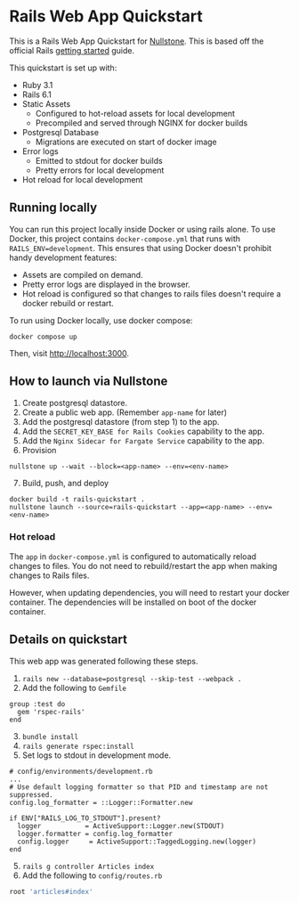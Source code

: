 # Rails Web App Quickstart

This is a Rails Web App Quickstart for [Nullstone](https://nullstone.io).
This is based off the official Rails [getting started](https://guides.rubyonrails.org/getting_started.html) guide. 

This quickstart is set up with:
- Ruby 3.1
- Rails 6.1
- Static Assets
  - Configured to hot-reload assets for local development
  - Precompiled and served through NGINX for docker builds
- Postgresql Database
  - Migrations are executed on start of docker image
- Error logs 
  - Emitted to stdout for docker builds
  - Pretty errors for local development
- Hot reload for local development

## Running locally

You can run this project locally inside Docker or using rails alone.
To use Docker, this project contains `docker-compose.yml` that runs with `RAILS_ENV=development`.
This ensures that using Docker doesn't prohibit handy development features:
- Assets are compiled on demand.
- Pretty error logs are displayed in the browser.
- Hot reload is configured so that changes to rails files doesn't require a docker rebuild or restart.

To run using Docker locally, use docker compose: 
```shell
docker compose up
```

Then, visit [http://localhost:3000](http://localhost:3000).

## How to launch via Nullstone

1. Create postgresql datastore.
2. Create a public web app. (Remember `app-name` for later)
3. Add the postgresql datastore (from step 1) to the app.
4. Add the `SECRET_KEY_BASE for Rails Cookies` capability to the app.
5. Add the `Nginx Sidecar for Fargate Service` capability to the app.
6. Provision
  ```shell
  nullstone up --wait --block=<app-name> --env=<env-name>
  ```
7. Build, push, and deploy
  ```shell
  docker build -t rails-quickstart .
  nullstone launch --source=rails-quickstart --app=<app-name> --env=<env-name>
  ```

### Hot reload

The `app` in `docker-compose.yml` is configured to automatically reload changes to files.
You do not need to rebuild/restart the app when making changes to Rails files.

However, when updating dependencies, you will need to restart your docker container.
The dependencies will be installed on boot of the docker container.

## Details on quickstart

This web app was generated following these steps.
1. `rails new --database=postgresql --skip-test --webpack .`
2. Add the following to `Gemfile`
  ```
  group :test do
    gem 'rspec-rails'
  end
  ```
3. `bundle install`
4. `rails generate rspec:install`
5. Set logs to stdout in development mode.
  ```
  # config/environments/development.rb
  ...
  # Use default logging formatter so that PID and timestamp are not suppressed.
  config.log_formatter = ::Logger::Formatter.new

  if ENV["RAILS_LOG_TO_STDOUT"].present?
    logger           = ActiveSupport::Logger.new(STDOUT)
    logger.formatter = config.log_formatter
    config.logger     = ActiveSupport::TaggedLogging.new(logger)
  end
  ```
5. `rails g controller Articles index`
6. Add the following to `config/routes.rb`
  ```ruby
  root 'articles#index'
  ```
